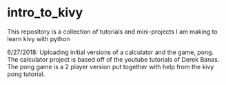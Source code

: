 # intro_to_kivy
This repository is a collection of tutorials and mini-projects I am making to learn kivy with python

6/27/2018: Uploading initial versions of a calculator and the game, pong. The calculator project is based off of the youtube tutorials of Derek Banas. The pong game is a 2 player version put together with help from the kivy pong tutorial.
